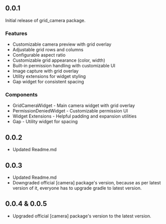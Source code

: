 ## 0.0.1

Initial release of grid_camera package.

### Features

- Customizable camera preview with grid overlay
- Adjustable grid rows and columns
- Configurable aspect ratio
- Customizable grid appearance (color, width)
- Built-in permission handling with customizable UI
- Image capture with grid overlay
- Utility extensions for widget styling
- Gap widget for consistent spacing

### Components

- GridCameraWidget - Main camera widget with grid overlay
- PermissionDeniedWidget - Customizable permission UI
- Widget Extensions - Helpful padding and expansion utilities
- Gap - Utility widget for spacing

## 0.0.2

- Updated Readme.md

## 0.0.3

- Updated Readme.md
- Downgraded official [camera] package's version, because as per latest version of it, everyone has to upgrade gradle to latest version.

## 0.0.4 & 0.0.5

- Upgraded official [camera] package's version to the latest version.

